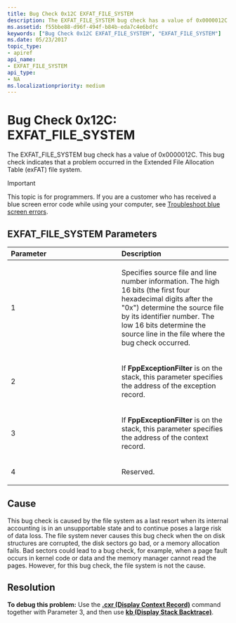 ```yaml
---
title: Bug Check 0x12C EXFAT_FILE_SYSTEM
description: The EXFAT_FILE_SYSTEM bug check has a value of 0x0000012C. This bug check indicates that a problem occurred in the Extended File Allocation Table (exFAT) file system.
ms.assetid: f55bbe88-d96f-494f-b84b-eda7c4e6bdfc
keywords: ["Bug Check 0x12C EXFAT_FILE_SYSTEM", "EXFAT_FILE_SYSTEM"]
ms.date: 05/23/2017
topic_type:
- apiref
api_name:
- EXFAT_FILE_SYSTEM
api_type:
- NA
ms.localizationpriority: medium
---
```


# Bug Check 0x12C: EXFAT\_FILE\_SYSTEM


The EXFAT\_FILE\_SYSTEM bug check has a value of 0x0000012C. This bug check indicates that a problem occurred in the Extended File Allocation Table (exFAT) file system.

> [!IMPORTANT]
> This topic is for programmers. If you are a customer who has received a blue screen error code while using your computer, see [Troubleshoot blue screen errors](https://www.windows.com/stopcode).


## EXFAT\_FILE\_SYSTEM Parameters


<table>
<colgroup>
<col width="50%" />
<col width="50%" />
</colgroup>
<thead>
<tr class="header">
<th align="left">Parameter</th>
<th align="left">Description</th>
</tr>
</thead>
<tbody>
<tr class="odd">
<td align="left"><p>1</p></td>
<td align="left"><p>Specifies source file and line number information. The high 16 bits (the first four hexadecimal digits after the "0x") determine the source file by its identifier number. The low 16 bits determine the source line in the file where the bug check occurred.</p></td>
</tr>
<tr class="even">
<td align="left"><p>2</p></td>
<td align="left"><p>If <strong>FppExceptionFilter</strong> is on the stack, this parameter specifies the address of the exception record.</p></td>
</tr>
<tr class="odd">
<td align="left"><p>3</p></td>
<td align="left"><p>If <strong>FppExceptionFilter</strong> is on the stack, this parameter specifies the address of the context record.</p></td>
</tr>
<tr class="even">
<td align="left"><p>4</p></td>
<td align="left"><p>Reserved.</p></td>
</tr>
</tbody>
</table>

 

Cause
-----

This bug check is caused by the file system as a last resort when its internal accounting is in an unsupportable state and to continue poses a large risk of data loss. The file system never causes this bug check when the on disk structures are corrupted, the disk sectors go bad, or a memory allocation fails. Bad sectors could lead to a bug check, for example, when a page fault occurs in kernel code or data and the memory manager cannot read the pages. However, for this bug check, the file system is not the cause.

Resolution
----------

**To debug this problem:** Use the [**.cxr (Display Context Record)**](-cxr--display-context-record-.md) command together with Parameter 3, and then use [**kb (Display Stack Backtrace)**](k--kb--kc--kd--kp--kp--kv--display-stack-backtrace-.md).

 

 




